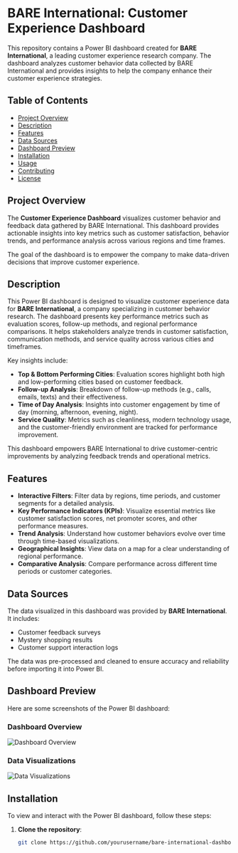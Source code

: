 # BARE International: Customer Experience Dashboard

This repository contains a Power BI dashboard created for **BARE International**, a leading customer experience research company. The dashboard analyzes customer behavior data collected by BARE International and provides insights to help the company enhance their customer experience strategies.

## Table of Contents

- [Project Overview](#project-overview)
- [Description](#description)
- [Features](#features)
- [Data Sources](#data-sources)
- [Dashboard Preview](#dashboard-preview)
- [Installation](#installation)
- [Usage](#usage)
- [Contributing](#contributing)
- [License](#license)

## Project Overview

The **Customer Experience Dashboard** visualizes customer behavior and feedback data gathered by BARE International. This dashboard provides actionable insights into key metrics such as customer satisfaction, behavior trends, and performance analysis across various regions and time frames.

The goal of the dashboard is to empower the company to make data-driven decisions that improve customer experience.

## Description

This Power BI dashboard is designed to visualize customer experience data for **BARE International**, a company specializing in customer behavior research. The dashboard presents key performance metrics such as evaluation scores, follow-up methods, and regional performance comparisons. It helps stakeholders analyze trends in customer satisfaction, communication methods, and service quality across various cities and timeframes.

Key insights include:
- **Top & Bottom Performing Cities**: Evaluation scores highlight both high and low-performing cities based on customer feedback.
- **Follow-up Analysis**: Breakdown of follow-up methods (e.g., calls, emails, texts) and their effectiveness.
- **Time of Day Analysis**: Insights into customer engagement by time of day (morning, afternoon, evening, night).
- **Service Quality**: Metrics such as cleanliness, modern technology usage, and the customer-friendly environment are tracked for performance improvement.

This dashboard empowers BARE International to drive customer-centric improvements by analyzing feedback trends and operational metrics.

## Features

- **Interactive Filters**: Filter data by regions, time periods, and customer segments for a detailed analysis.
- **Key Performance Indicators (KPIs)**: Visualize essential metrics like customer satisfaction scores, net promoter scores, and other performance measures.
- **Trend Analysis**: Understand how customer behaviors evolve over time through time-based visualizations.
- **Geographical Insights**: View data on a map for a clear understanding of regional performance.
- **Comparative Analysis**: Compare performance across different time periods or customer categories.

## Data Sources

The data visualized in this dashboard was provided by **BARE International**. It includes:
- Customer feedback surveys
- Mystery shopping results
- Customer support interaction logs

The data was pre-processed and cleaned to ensure accuracy and reliability before importing it into Power BI.

## Dashboard Preview

Here are some screenshots of the Power BI dashboard:

### Dashboard Overview
![Dashboard Overview](./images/Summery.png)

### Data Visualizations
![Data Visualizations](./images/data-visualization.png)

## Installation

To view and interact with the Power BI dashboard, follow these steps:

1. **Clone the repository**:
   ```bash
   git clone https://github.com/yourusername/bare-international-dashboard.git
